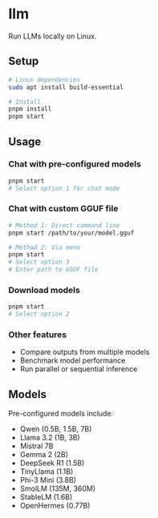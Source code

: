 # llm

Run LLMs locally on Linux.

## Setup

```bash
# Linux dependencies
sudo apt install build-essential

# Install
pnpm install
pnpm start
```

## Usage

### Chat with pre-configured models
```bash
pnpm start
# Select option 1 for chat mode
```

### Chat with custom GGUF file
```bash
# Method 1: Direct command line
pnpm start /path/to/your/model.gguf

# Method 2: Via menu
pnpm start
# Select option 3
# Enter path to GGUF file
```

### Download models
```bash
pnpm start
# Select option 2
```

### Other features
- Compare outputs from multiple models
- Benchmark model performance
- Run parallel or sequential inference

## Models

Pre-configured models include:
- Qwen (0.5B, 1.5B, 7B)
- Llama 3.2 (1B, 3B)
- Mistral 7B
- Gemma 2 (2B)
- DeepSeek R1 (1.5B)
- TinyLlama (1.1B)
- Phi-3 Mini (3.8B)
- SmolLM (135M, 360M)
- StableLM (1.6B)
- OpenHermes (0.77B)